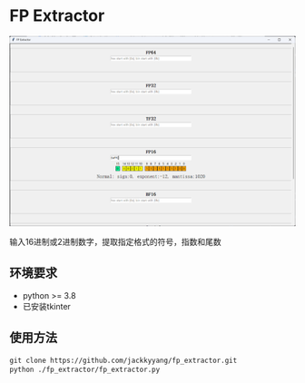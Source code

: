 # FP Extractor

![效果图](./fp_extractor.png)

输入16进制或2进制数字，提取指定格式的符号，指数和尾数

## 环境要求

* python >= 3.8
* 已安装tkinter

## 使用方法

```
git clone https://github.com/jackkyyang/fp_extractor.git
python ./fp_extractor/fp_extractor.py
```
